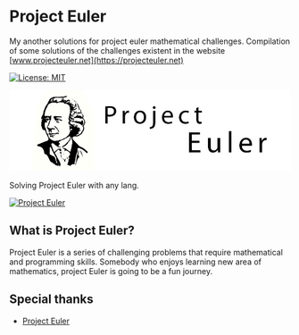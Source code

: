 # Project Euler

My another solutions for project euler mathematical challenges.
Compilation of some solutions of the challenges existent in the website [www.projecteuler.net](https://projecteuler.net)

[![License: MIT](https://img.shields.io/github/license/Qu1nel/Cardioid?color=g)](https://opensource.org/licenses/MIT)

![Banner](./.github/assets/banner.jpg)

Solving Project Euler with any lang.

[![Project Euler](https://projecteuler.net/profile/Qu1nel.png)](https://projecteuler.net/)

## What is Project Euler?

Project Euler is a series of challenging problems that require mathematical and programming skills. Somebody who enjoys learning new area of mathematics, project Euler is going to be a fun journey.


## Special thanks

* [Project Euler](http://projecteuler.net/)
